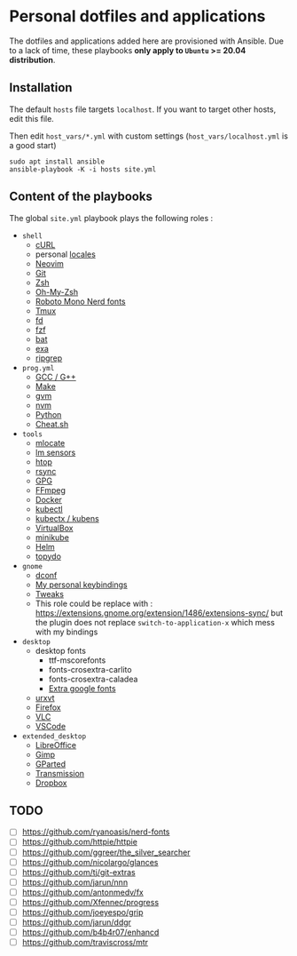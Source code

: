 # Personal dotfiles and applications

The dotfiles and applications added here are provisioned with Ansible. Due to a lack of time, these playbooks **only apply to `Ubuntu` >= 20.04 distribution**.

## Installation

The default `hosts` file targets `localhost`. If you want to target other hosts, edit this file.

Then edit `host_vars/*.yml` with custom settings (`host_vars/localhost.yml` is a good start)

```shell
sudo apt install ansible
ansible-playbook -K -i hosts site.yml
```

## Content of the playbooks

The global `site.yml` playbook plays the following roles :

- `shell`
  - [cURL](https://linux.die.net/man/1/curl)
  - personal [locales](https://linux.die.net/man/1/locale)
  - [Neovim](https://github.com/neovim/neovim)
  - [Git](https://git-scm.com/)
  - [Zsh](https://www.zsh.org)
  - [Oh-My-Zsh](https://github.com/ohmyzsh/ohmyzsh)
  - [Roboto Mono Nerd fonts](https://github.com/ryanoasis/nerd-fonts/tree/master/patched-fonts/RobotoMono)
  - [Tmux](https://leanpub.com/the-tao-of-tmux/read)
  - [fd](https://github.com/sharkdp/fd)
  - [fzf](https://github.com/junegunn/fzf)
  - [bat](https://github.com/sharkdp/bat)
  - [exa](https://github.com/ogham/exa)
  - [ripgrep](https://github.com/BurntSushi/ripgrep)
- `prog.yml`
  - [GCC / G++](https://gcc.gnu.org/)
  - [Make](https://linux.die.net/man/1/make)
  - [gvm](https://github.com/moovweb/gvm)
  - [nvm](https://github.com/nvm-sh/nvm)
  - [Python](https://www.python.org)
  - [Cheat.sh](https://github.com/chubin/cheat.sh)
- `tools`
  - [mlocate](https://linux.die.net/man/5/mlocate.db)
  - [lm sensors](https://github.com/lm-sensors/lm-sensors)
  - [htop](https://github.com/htop-dev/htop)
  - [rsync](https://rsync.samba.org)
  - [GPG](https://gnupg.org/gph/en/manual.html)
  - [FFmpeg](https://ffmpeg.org/ffmpeg.html)
  - [Docker](https://www.docker.com/)
  - [kubectl](https://kubernetes.io/docs/reference/kubectl)
  - [kubectx / kubens](https://github.com/ahmetb/kubectx#manual)
  - [VirtualBox](https://www.virtualbox.org)
  - [minikube](https://github.com/kubernetes/minikube)
  - [Helm](https://github.com/helm/helm)
  - [topydo](https://github.com/topydo/topydo)
- `gnome`
  - [dconf](https://wiki.gnome.org/Projects/dconf)
  - [My personal keybindings](roles/gnome/files)
  - [Tweaks](https://wiki.gnome.org/action/show/Apps/Tweaks?action=show&redirect=Apps%2FGnomeTweakTool)
  - This role could be replace with : <https://extensions.gnome.org/extension/1486/extensions-sync/>
    but the plugin does not replace `switch-to-application-x` which mess with my bindings
- `desktop`
  - desktop fonts
    - ttf-mscorefonts
    - fonts-crosextra-carlito
    - fonts-crosextra-caladea
    - [Extra google fonts](roles/desktop_fonts/files)
  - [urxvt](https://linux.die.net/man/1/urxvt)
  - [Firefox](https://www.mozilla.org/fr/firefox/new/)
  - [VLC](https://www.videolan.org/vlc/)
  - [VSCode](https://code.visualstudio.com/)
- `extended_desktop`
  - [LibreOffice](https://www.libreoffice.org/)
  - [Gimp](https://www.gimp.org/)
  - [GParted](https://gparted.org/)
  - [Transmission](https://transmissionbt.com/)
  - [Dropbox](https://www.dropbox.com)

## TODO

- [ ] <https://github.com/ryanoasis/nerd-fonts>
- [ ] <https://github.com/httpie/httpie>
- [ ] <https://github.com/ggreer/the_silver_searcher>
- [ ] <https://github.com/nicolargo/glances>
- [ ] <https://github.com/tj/git-extras>
- [ ] <https://github.com/jarun/nnn>
- [ ] <https://github.com/antonmedv/fx>
- [ ] <https://github.com/Xfennec/progress>
- [ ] <https://github.com/joeyespo/grip>
- [ ] <https://github.com/jarun/ddgr>
- [ ] <https://github.com/b4b4r07/enhancd>
- [ ] <https://github.com/traviscross/mtr>
